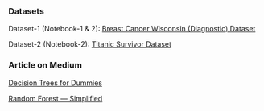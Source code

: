 ### Datasets
Dataset-1 (Notebook-1 & 2):
[Breast Cancer Wisconsin (Diagnostic) Dataset](https://www.kaggle.com/uciml/breast-cancer-wisconsin-data)

Dataset-2 (Notebook-2):
[Titanic Survivor Dataset](https://github.com/tanvipenumudy/Winter-Internship-Internity/blob/main/Day%209%20-%20Decision%20Tree%20%26%20Random%20Forest/titanic.csv)

### Article on Medium
[Decision Trees for Dummies](https://tp6145.medium.com/decision-trees-for-dummies-a8e3c00c5e2e)

[Random Forest — Simplified](https://tp6145.medium.com/random-forest-simplified-98da251c7522)

